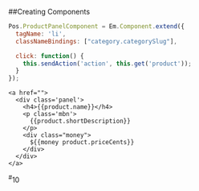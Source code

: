 ##Creating Components

```javascript
Pos.ProductPanelComponent = Em.Component.extend({
  tagName: 'li',
  classNameBindings: ["category.categorySlug"],

  click: function() {
    this.sendAction('action', this.get('product'));
  }
});
```

```hanblebars
<a href="">
  <div class='panel'>
    <h4>{{product.name}}</h4>
    <p class='mbn'>
      {{product.shortDescription}}
    </p>
    <div class="money">
      ${{money product.priceCents}}
    </div>
  </div>
</a>
```
<div class="number"><sup>#</sup>10</div>
